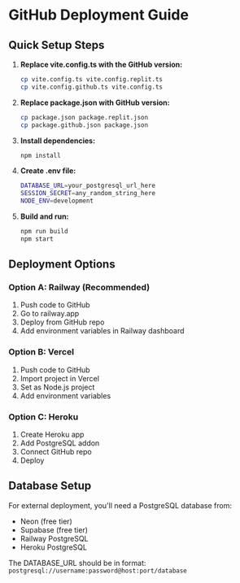 # GitHub Deployment Guide

## Quick Setup Steps

1. **Replace vite.config.ts with the GitHub version:**
   ```bash
   cp vite.config.ts vite.config.replit.ts
   cp vite.config.github.ts vite.config.ts
   ```

2. **Replace package.json with GitHub version:**
   ```bash
   cp package.json package.replit.json
   cp package.github.json package.json
   ```

3. **Install dependencies:**
   ```bash
   npm install
   ```

4. **Create .env file:**
   ```bash
   DATABASE_URL=your_postgresql_url_here
   SESSION_SECRET=any_random_string_here
   NODE_ENV=development
   ```

5. **Build and run:**
   ```bash
   npm run build
   npm start
   ```

## Deployment Options

### Option A: Railway (Recommended)
1. Push code to GitHub
2. Go to railway.app
3. Deploy from GitHub repo
4. Add environment variables in Railway dashboard

### Option B: Vercel
1. Push code to GitHub
2. Import project in Vercel
3. Set as Node.js project
4. Add environment variables

### Option C: Heroku
1. Create Heroku app
2. Add PostgreSQL addon
3. Connect GitHub repo
4. Deploy

## Database Setup
For external deployment, you'll need a PostgreSQL database from:
- Neon (free tier)
- Supabase (free tier)
- Railway PostgreSQL
- Heroku PostgreSQL

The DATABASE_URL should be in format:
`postgresql://username:password@host:port/database`